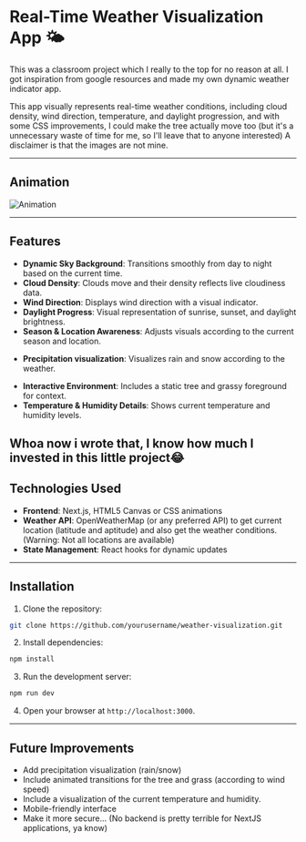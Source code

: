 
# Real-Time Weather Visualization App 🌤️

This was a classroom project which I really to the top for no reason at all. I got inspiration from google resources and made my own dynamic weather indicator app.

This app visually represents real-time weather conditions, including cloud density, wind direction, temperature, and daylight progression, and with some CSS improvements, I could make the tree actually move too (but it's a unnecessary waste of time for me, so I'll leave that to anyone interested) A disclaimer is that the images are not mine.

---

## Animation

![Animation](https://github.com/user-attachments/assets/48ae5cf6-a0ad-42bc-bdd3-2fc6f5abb5fb)

---

## Features

* **Dynamic Sky Background**: Transitions smoothly from day to night based on the current time.
* **Cloud Density**: Clouds move and their density reflects live cloudiness data.
* **Wind Direction**: Displays wind direction with a visual indicator.
* **Daylight Progress**: Visual representation of sunrise, sunset, and daylight brightness.
* **Season & Location Awareness**: Adjusts visuals according to the current season and location.
- **Precipitation visualization**: Visualizes rain and snow according to the weather.
* **Interactive Environment**: Includes a static tree and grassy foreground for context.
* **Temperature & Humidity Details**: Shows current temperature and humidity levels.

Whoa now i wrote that, I know how much I invested in this little project😂
--- 

## Technologies Used

* **Frontend**: Next.js, HTML5 Canvas or CSS animations
* **Weather API**: OpenWeatherMap (or any preferred API) to get current location (latitude and aptitude) and also get the weather conditions. (Warning: Not all locations are available)
* **State Management**: React hooks for dynamic updates

---

## Installation

1. Clone the repository:

```bash
git clone https://github.com/yourusername/weather-visualization.git
```

2. Install dependencies:

```bash
npm install
```

3. Run the development server:

```bash
npm run dev
```

4. Open your browser at `http://localhost:3000`.

---


## Future Improvements

* Add precipitation visualization (rain/snow)
* Include animated transitions for the tree and grass (according to wind speed)
* Include a visualization of the current temperature and humidity.
* Mobile-friendly interface
* Make it more secure... (No backend is pretty terrible for NextJS applications, ya know)

